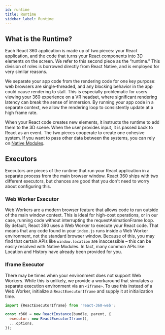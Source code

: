 ```yaml
---
id: runtime
title: Runtime
sidebar_label: Runtime
---
```


## What is the Runtime?

Each React 360 application is made up of two pieces: your React application, and the code that turns your React components into 3D elements on the screen. We refer to this second piece as the “runtime.” This division of roles is borrowed directly from React Native, and is employed for very similar reasons.

We separate your app code from the rendering code for one key purpose: web browsers are single-threaded, and any blocking behavior in the app could cause rendering to stall. This is especially problematic for users viewing your 360 experience on a VR headset, where significant rendering latency can break the sense of immersion. By running your app code in a separate context, we allow the rendering loop to consistently update at a high frame rate.

When your React code creates new elements, it instructs the runtime to add them to the 3D scene. When the user provides input, it is passed back to React as an event. The two pieces cooperate to create one cohesive system. If you want to pass other data between the systems, you can rely on [Native Modules](/react-360/docs/native-modules.html).

## Executors

Executors are pieces of the runtime that run your React application in a separate process from the main browser window. React 360 ships with two different executors, but chances are good that you don't need to worry about configuring this.

### Web Worker Executor

Web Workers are a modern browser feature that allows code to run outside of the main window context. This is ideal for high-cost operations, or in our case, running code without interrupting the requestAnimationFrame loop. By default, React 360 uses a Web Worker to execute your React code. That means that any code found in your `index.js` runs inside a Web Worker environment, not the standard browser window. Because of this, you may find that certain APIs like `window.location` are inaccessible – this can be easily resolved with Native Modules. In fact, many common APIs like Location and History have already been provided for you.

### Iframe Executor

There may be times when your environment does not support Web Workers. While this is unlikely, we provide a workaround that simulates a separate execution environment via an `<iframe>`. To use this instead of a Web Worker, initialize a `ReactExecutorIframe` and supply it at initialization time.

```js
import {ReactExecutorIframe} from 'react-360-web';

const r360 = new ReactInstance(bundle, parent, {
  executor: new ReactExecutorIframe(),
  ...options,
});
```

